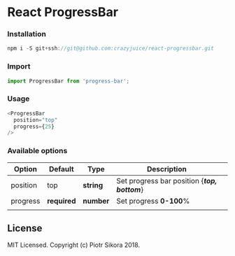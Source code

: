 # React ProgressBar
### Installation

```javascript
npm i -S git+ssh://git@github.com:crazyjuice/react-progressbar.git
```

### Import
```javascript
import ProgressBar from 'progress-bar';
```
### Usage
```javascript
<ProgressBar
  position="top"
  progress={25}
/>
```
### Available options
| Option   | Default      | Type       | Description                                   |   |
|----------|--------------|------------|-----------------------------------------------|---|
| position | top          | **string** | Set progress bar position {**_top, bottom_**} |   |
| progress | **required** | **number** | Set progress **0-100**%                       |   |
|          |              |            |                                               |   |

## License

MIT Licensed. Copyright (c) Piotr Sikora 2018.

